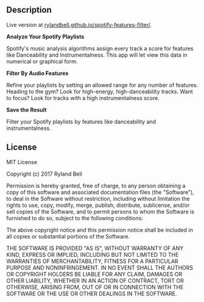 ## Description
Live version at [rylandbell.github.io/spotify-features-filter/]( https://rylandbell.github.io/spotify-features-filter/).

**Analyze Your Spotify Playlists**

Spotify's music analysis algorithms assign every track a score for features like Danceability and Instrumentalness. This app will let view this data in numerical or graphical form.

**Filter By Audio Features**

Refine your playlists by setting an allowed range for any number of features. Heading to the gym? Look for high-energy, high-danceability tracks. Want to focus? Look for tracks with a high instrumentalness score.

**Save the Result**

Filter your Spotify playlists by features like danceability and instrumentalness.

## License

MIT License

Copyright (c) 2017 Ryland Bell

Permission is hereby granted, free of charge, to any person obtaining a copy
of this software and associated documentation files (the "Software"), to deal
in the Software without restriction, including without limitation the rights
to use, copy, modify, merge, publish, distribute, sublicense, and/or sell
copies of the Software, and to permit persons to whom the Software is
furnished to do so, subject to the following conditions:

The above copyright notice and this permission notice shall be included in all
copies or substantial portions of the Software.

THE SOFTWARE IS PROVIDED "AS IS", WITHOUT WARRANTY OF ANY KIND, EXPRESS OR
IMPLIED, INCLUDING BUT NOT LIMITED TO THE WARRANTIES OF MERCHANTABILITY,
FITNESS FOR A PARTICULAR PURPOSE AND NONINFRINGEMENT. IN NO EVENT SHALL THE
AUTHORS OR COPYRIGHT HOLDERS BE LIABLE FOR ANY CLAIM, DAMAGES OR OTHER
LIABILITY, WHETHER IN AN ACTION OF CONTRACT, TORT OR OTHERWISE, ARISING FROM,
OUT OF OR IN CONNECTION WITH THE SOFTWARE OR THE USE OR OTHER DEALINGS IN THE
SOFTWARE.